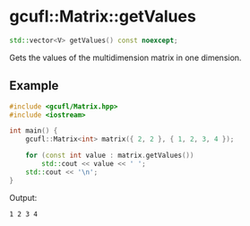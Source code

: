 # gcufl::Matrix<V>::getValues
```cpp
std::vector<V> getValues() const noexcept;
```
Gets the values of the multidimension matrix in one dimension.
## Example
```cpp
#include <gcufl/Matrix.hpp>
#include <iostream>

int main() {
	gcufl::Matrix<int> matrix({ 2, 2 }, { 1, 2, 3, 4 });

	for (const int value : matrix.getValues())
		std::cout << value << ' ';
	std::cout << '\n';
}
```
Output:
```
1 2 3 4 
```
